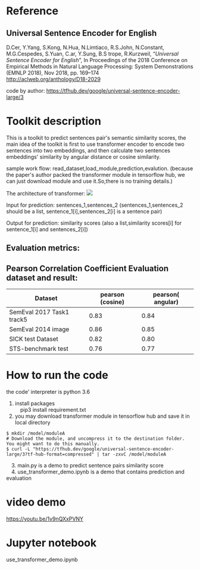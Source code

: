 Reference
========

Universal Sentence Encoder for English
-------------------

D.Cer, Y.Yang, S.Kong, N.Hua, N.Limtiaco, R.S.John, N.Constant, M.G.Cespedes, S.Yuan, C.ar, Y.Sung, B.S
trope, R.Kurzweil, “_Universal Sentence Encoder for English_”, In Proceedings of the 2018 Conference on
Empirical Methods in Natural Language Processing: System Demonstrations (EMNLP 2018), Nov 2018,
pp. 169–174   
http://aclweb.org/anthology/D18-2029

code by author: https://tfhub.dev/google/universal-sentence-encoder-large/3

Toolkit description
==================
This is a toolkit to predict sentences pair's semantic similarity scores, the main idea of the toolkit is first to use transformer encoder to encode two sentences into two embeddings, 
and then calculate two sentences embeddings' similarity by angular distance or cosine similarity. 

sample work flow: read_dataset,load_module,prediction,evalution.
(because the paper's author packed the transformer module in tensorflow hub, we can just download module and use it.So,there is no training details.)

The architecture of transformer:
![](https://github.com/JoeyJoey/ditk/tree/master/text/similarity/USE_Transformer/picture/transformer.jpg)  

Input for prediction: sentences_1,sentences_2
(sentences_1,sentences_2 should be a list, sentence_1[i],sentences_2[i] is a sentence pair)

Output for prediction: similarity scores
(also a list,similarity scores[i] for sentence_1[i] and sentences_2[i])

Evaluation metrics:
------------------
 Pearson Correlation Coefficient
Evaluation dataset and result:
------------------------------

| Dataset       | pearson (cosine) | pearson( angular) |
| ------------- | -------------    | -------------     |
| SemEval 2017 Task1 track5 | 0.83 | 0.84              |
| SemEval 2014 image        | 0.86 |0.85               |
| SICK test Dataset         | 0.82 | 0.80              |
| STS-benchmark test        | 0.76 | 0.77              |

How to run the code
==================
 the code' interpreter is python 3.6
  1. install packages  
  &emsp;pip3 install requirement.txt
  2. you may download transformer module in tensorflow hub and save it in local directory
  ```# Create a folder for the TF hub module.
$ mkdir /model/moduleA
# Download the module, and uncompress it to the destination folder. You might want to do this manually.
$ curl -L "https://tfhub.dev/google/universal-sentence-encoder-large/3?tf-hub-format=compressed" | tar -zxvC /model/moduleA
```   
&emsp;3. main.py is a demo to predict sentence pairs similarity score   
&emsp;4. use_transformer_demo.ipynb is a demo that contains prediction and evaluation  

video demo
==========
https://youtu.be/1v9nQXxPVNY

Jupyter notebook
================
use_transformer_demo.ipynb












  


